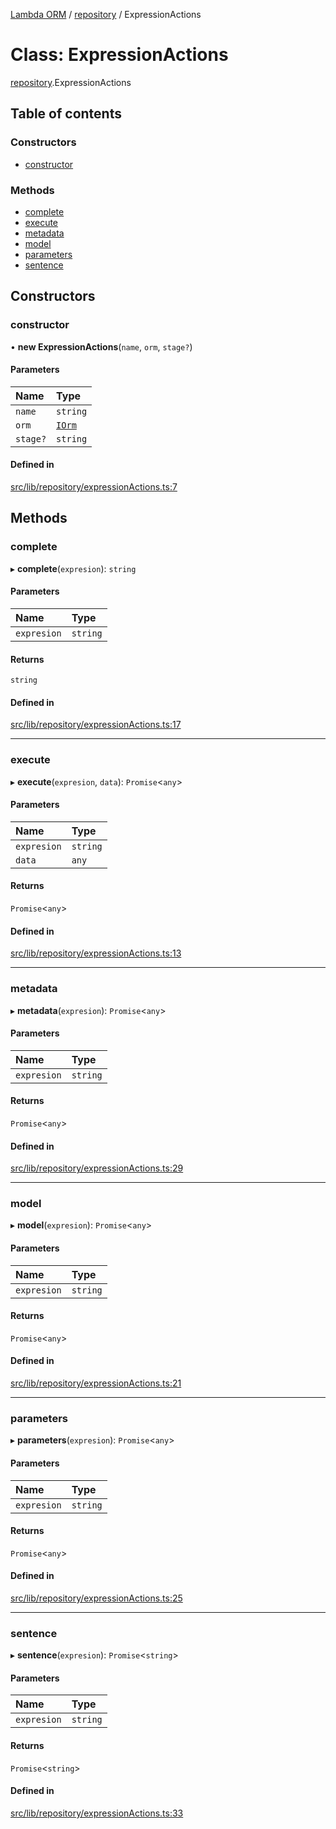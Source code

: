 [Lambda ORM](../README.md) / [repository](../modules/repository.md) / ExpressionActions

# Class: ExpressionActions

[repository](../modules/repository.md).ExpressionActions

## Table of contents

### Constructors

- [constructor](repository.ExpressionActions.md#constructor)

### Methods

- [complete](repository.ExpressionActions.md#complete)
- [execute](repository.ExpressionActions.md#execute)
- [metadata](repository.ExpressionActions.md#metadata)
- [model](repository.ExpressionActions.md#model)
- [parameters](repository.ExpressionActions.md#parameters)
- [sentence](repository.ExpressionActions.md#sentence)

## Constructors

### constructor

• **new ExpressionActions**(`name`, `orm`, `stage?`)

#### Parameters

| Name | Type |
| :------ | :------ |
| `name` | `string` |
| `orm` | [`IOrm`](../interfaces/model.IOrm.md) |
| `stage?` | `string` |

#### Defined in

[src/lib/repository/expressionActions.ts:7](https://github.com/FlavioLionelRita/lambda-orm/blob/c5c7261/src/lib/repository/expressionActions.ts#L7)

## Methods

### complete

▸ **complete**(`expresion`): `string`

#### Parameters

| Name | Type |
| :------ | :------ |
| `expresion` | `string` |

#### Returns

`string`

#### Defined in

[src/lib/repository/expressionActions.ts:17](https://github.com/FlavioLionelRita/lambda-orm/blob/c5c7261/src/lib/repository/expressionActions.ts#L17)

___

### execute

▸ **execute**(`expresion`, `data`): `Promise`<`any`\>

#### Parameters

| Name | Type |
| :------ | :------ |
| `expresion` | `string` |
| `data` | `any` |

#### Returns

`Promise`<`any`\>

#### Defined in

[src/lib/repository/expressionActions.ts:13](https://github.com/FlavioLionelRita/lambda-orm/blob/c5c7261/src/lib/repository/expressionActions.ts#L13)

___

### metadata

▸ **metadata**(`expresion`): `Promise`<`any`\>

#### Parameters

| Name | Type |
| :------ | :------ |
| `expresion` | `string` |

#### Returns

`Promise`<`any`\>

#### Defined in

[src/lib/repository/expressionActions.ts:29](https://github.com/FlavioLionelRita/lambda-orm/blob/c5c7261/src/lib/repository/expressionActions.ts#L29)

___

### model

▸ **model**(`expresion`): `Promise`<`any`\>

#### Parameters

| Name | Type |
| :------ | :------ |
| `expresion` | `string` |

#### Returns

`Promise`<`any`\>

#### Defined in

[src/lib/repository/expressionActions.ts:21](https://github.com/FlavioLionelRita/lambda-orm/blob/c5c7261/src/lib/repository/expressionActions.ts#L21)

___

### parameters

▸ **parameters**(`expresion`): `Promise`<`any`\>

#### Parameters

| Name | Type |
| :------ | :------ |
| `expresion` | `string` |

#### Returns

`Promise`<`any`\>

#### Defined in

[src/lib/repository/expressionActions.ts:25](https://github.com/FlavioLionelRita/lambda-orm/blob/c5c7261/src/lib/repository/expressionActions.ts#L25)

___

### sentence

▸ **sentence**(`expresion`): `Promise`<`string`\>

#### Parameters

| Name | Type |
| :------ | :------ |
| `expresion` | `string` |

#### Returns

`Promise`<`string`\>

#### Defined in

[src/lib/repository/expressionActions.ts:33](https://github.com/FlavioLionelRita/lambda-orm/blob/c5c7261/src/lib/repository/expressionActions.ts#L33)
